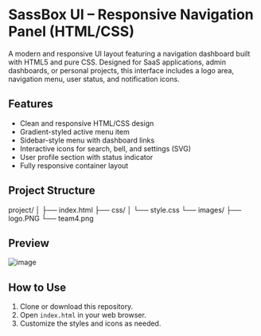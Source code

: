 # SassBox UI – Responsive Navigation Panel (HTML/CSS)

A modern and responsive UI layout featuring a navigation dashboard built with HTML5 and pure CSS. Designed for SaaS applications, admin dashboards, or personal projects, this interface includes a logo area, navigation menu, user status, and notification icons.

## Features

- Clean and responsive HTML/CSS design
- Gradient-styled active menu item
- Sidebar-style menu with dashboard links
- Interactive icons for search, bell, and settings (SVG)
- User profile section with status indicator
- Fully responsive container layout

## Project Structure
project/
│
├── index.html
├── css/
│ └── style.css
└── images/
├── logo.PNG
└── team4.png

## Preview

![image](https://github.com/user-attachments/assets/371de860-e06d-4c95-b7c9-26ac64a949ba)

## How to Use

1. Clone or download this repository.
2. Open `index.html` in your web browser.
3. Customize the styles and icons as needed.
